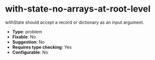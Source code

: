 # with-state-no-arrays-at-root-level

withState should accept a record or dictionary as an input argument.

- **Type**: problem
- **Fixable**: No
- **Suggestion**: No
- **Requires type checking**: Yes
- **Configurable**: No

<!-- Everything above this generated, do not edit -->
<!-- MANUAL-DOC:START -->
